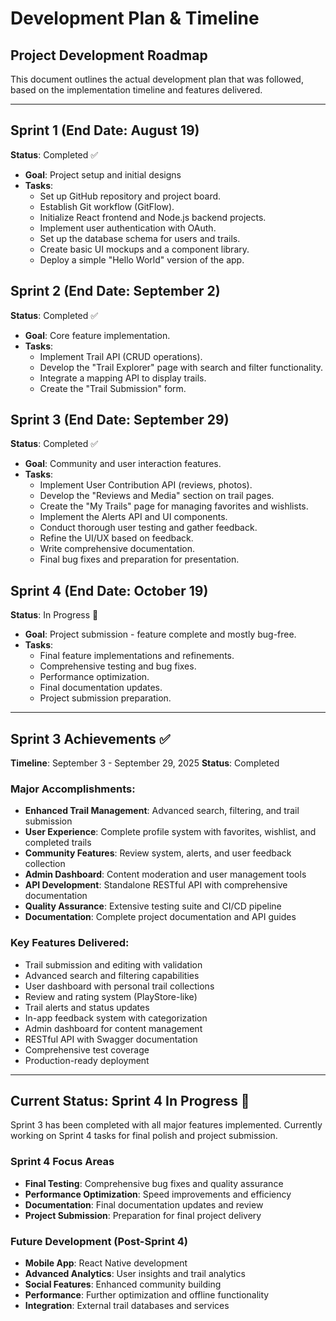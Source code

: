 # Development Plan & Timeline

## Project Development Roadmap

This document outlines the actual development plan that was followed, based on the implementation timeline and features delivered.

---

## Sprint 1 (End Date: August 19)
**Status**: Completed ✅

- **Goal**: Project setup and initial designs
- **Tasks**:
    - Set up GitHub repository and project board.
    - Establish Git workflow (GitFlow).
    - Initialize React frontend and Node.js backend projects.
    - Implement user authentication with OAuth.
    - Set up the database schema for users and trails.
    - Create basic UI mockups and a component library.
    - Deploy a simple "Hello World" version of the app.

## Sprint 2 (End Date: September 2)
**Status**: Completed ✅

- **Goal**: Core feature implementation.
- **Tasks**:
    - Implement Trail API (CRUD operations).
    - Develop the "Trail Explorer" page with search and filter functionality.
    - Integrate a mapping API to display trails.
    - Create the "Trail Submission" form.

## Sprint 3 (End Date: September 29)
**Status**: Completed ✅

- **Goal**: Community and user interaction features.
- **Tasks**:
    - Implement User Contribution API (reviews, photos).
    - Develop the "Reviews and Media" section on trail pages.
    - Create the "My Trails" page for managing favorites and wishlists.
    - Implement the Alerts API and UI components.
    - Conduct thorough user testing and gather feedback.
    - Refine the UI/UX based on feedback.
    - Write comprehensive documentation.
    - Final bug fixes and preparation for presentation.

## Sprint 4 (End Date: October 19)
**Status**: In Progress 🔄

- **Goal**: Project submission - feature complete and mostly bug-free.
- **Tasks**:
    - Final feature implementations and refinements.
    - Comprehensive testing and bug fixes.
    - Performance optimization.
    - Final documentation updates.
    - Project submission preparation.

---

## Sprint 3 Achievements ✅

**Timeline**: September 3 - September 29, 2025
**Status**: Completed

### Major Accomplishments:
- **Enhanced Trail Management**: Advanced search, filtering, and trail submission
- **User Experience**: Complete profile system with favorites, wishlist, and completed trails
- **Community Features**: Review system, alerts, and user feedback collection
- **Admin Dashboard**: Content moderation and user management tools
- **API Development**: Standalone RESTful API with comprehensive documentation
- **Quality Assurance**: Extensive testing suite and CI/CD pipeline
- **Documentation**: Complete project documentation and API guides

### Key Features Delivered:
- Trail submission and editing with validation
- Advanced search and filtering capabilities
- User dashboard with personal trail collections
- Review and rating system (PlayStore-like)
- Trail alerts and status updates
- In-app feedback system with categorization
- Admin dashboard for content management
- RESTful API with Swagger documentation
- Comprehensive test coverage
- Production-ready deployment

---

## Current Status: Sprint 4 In Progress 🔄

Sprint 3 has been completed with all major features implemented. Currently working on Sprint 4 tasks for final polish and project submission.

### Sprint 4 Focus Areas
- **Final Testing**: Comprehensive bug fixes and quality assurance
- **Performance Optimization**: Speed improvements and efficiency
- **Documentation**: Final documentation updates and review
- **Project Submission**: Preparation for final project delivery

### Future Development (Post-Sprint 4)
- **Mobile App**: React Native development
- **Advanced Analytics**: User insights and trail analytics
- **Social Features**: Enhanced community building
- **Performance**: Further optimization and offline functionality
- **Integration**: External trail databases and services